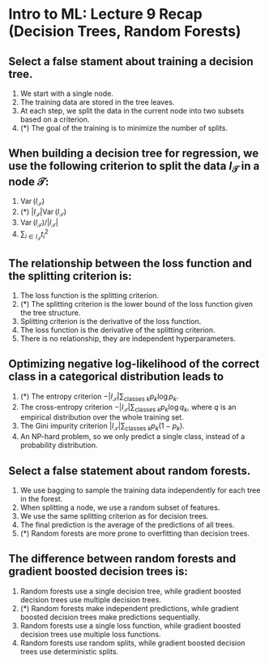 # Intro to ML: Lecture 9 Recap (Decision Trees, Random Forests)

## Select a **false stament** about training a decision tree.

1. We start with a single node.
2. The training data are stored in the tree leaves.
3. At each step, we split the data in the current node into two subsets based on a criterion.
4. (*) The goal of the training is to minimize the number of splits.


## When building a decision tree for regression, we use the following criterion to split the data $I_\mathcal{T}$ in a node $\mathcal{T}$:

1. $\operatorname{Var}(I_\mathcal{T})$
2. (*) $|I_\mathcal{T}| \operatorname{Var}(I_\mathcal{T})$
3. $\operatorname{Var}(I_\mathcal{T}) / |I_\mathcal{T}|$
4. $\sum_{i \in I_\mathcal{T}} t_i^2$


## The relationship between the loss function and the splitting criterion is:

1. The loss function is the splitting criterion.
2. (*) The splitting criterion is the lower bound of the loss function given the tree structure.
3. Splitting criterion is the derivative of the loss function.
4. The loss function is the derivative of the splitting criterion.
5. There is no relationship, they are independent hyperparameters.


## Optimizing negative log-likelihood of the correct class in a categorical distribution leads to

1. (*) The entropy criterion $-|I_\mathcal{T}|\sum_{\text{classes }k}p_k \log p_k$.
2. The cross-entropy criterion $-|I_\mathcal{T}|\sum_{\text{classes }k}p_k \log q_k$, where $q$ is an empirical distribution over the whole training set.
3. The Gini impurity criterion $|I_\mathcal{T}|\sum_{\text{classes }k}p_k (1-p_k)$.
4. An NP-hard problem, so we only predict a single class, instead of a probability distribution.


## Select a **false statement** about random forests.

1. We use bagging to sample the training data independently for each tree in the forest.
2. When splitting a node, we use a random subset of features.
3. We use the same splitting criterion as for decision trees.
4. The final prediction is the average of the predictions of all trees.
5. (*) Random forests are more prone to overfitting than decision trees.


## The difference between random forests and gradient boosted decision trees is:

1. Random forests use a single decision tree, while gradient boosted decision trees use multiple decision trees.
2. (*) Random forests make independent predictions, while gradient boosted decision trees make predictions sequentially.
3. Random forests use a single loss function, while gradient boosted decision trees use multiple loss functions.
4. Random forests use random splits, while gradient boosted decision trees use deterministic splits.


